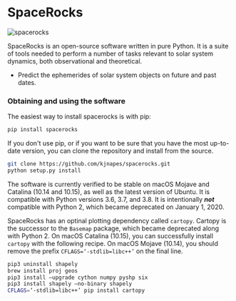# SpaceRocks
![spacerocks](https://github.com/kjnapes/spacerocks/workflows/spacerocks/badge.svg?branch=master)

SpaceRocks is an open-source software written in pure Python. It is a suite of tools needed to perform a number of tasks relevant to solar system dynamics, both observational and theoretical.

- Predict the ephemerides of solar system objects on future and past dates.

### Obtaining and using the software

The easiest way to install spacerocks is with pip:

```zsh
pip install spacerocks
```

If you don't use pip, or if you want to be sure that you have the most up-to-date version, you can clone the repository and install from the source.

```zsh
git clone https://github.com/kjnapes/spacerocks.git
python setup.py install
```

The software is currently verified to be stable on macOS Mojave and Catalina (10.14 and 10.15), as well as the latest version of Ubuntu. It is compatible with Python versions 3.6, 3.7, and 3.8. It is intentionally ***not*** compatible with Python 2, which became deprecated on January 1, 2020.

SpaceRocks has an optinal plotting dependency called `cartopy`. Cartopy is the successor to the `Basemap` package, which became deprecated along with Python 2. On macOS Catalina (10.15), you can successfully install `cartopy` with the following recipe. On macOS Mojave (10.14), you should remove the prefix `CFLAGS=‘-stdlib=libc++’` on the final line.

```zsh
pip3 uninstall shapely
brew install proj geos
pip3 install —upgrade cython numpy pyshp six
pip3 install shapely —no-binary shapely
CFLAGS=‘-stdlib=libc++’ pip install cartopy
```
